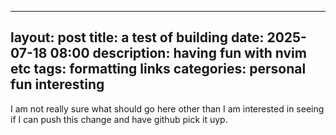 
---
layout: post
title: a test of building
date: 2025-07-18 08:00
description: having fun with nvim etc
tags: formatting links
categories: personal fun interesting
---

I am not really sure what should go here other than I am interested in seeing if I can push this change and have github pick it uyp.
